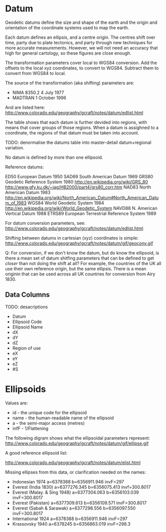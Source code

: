 Datum
=====

Geodetic datums define the size and shape of the earth and the origin and orientation of the
coordinate systems used to map the earth.

Each datum defines an ellipsis, and a centre origin. The centres shift over time, party due to
plate tectonics, and party through new techniques for more accurate measurements. However, we
will not need an accuracy that high for general cartology, so these figures are close enough.

The transformation parameters cover local to WGS84 conversion. Add the offsets to the local xyz
coordinates, to convert to WGS84. Subtract them to convert from WGS84 to local.

The source of the transformation (aka shifting) parameters are:

* NIMA 8350.2 4 July 1977
* MADTRAN 1 October 1996

And are listed here:
http://www.colorado.edu/geography/gcraft/notes/datum/edlist.html

The table shows that each datum is further devided into regions, with means that cover
groups of those regions. When a datum is assighned to a coordinate, the regions of that
datum must be taken into account.

TODO: denormalise the datums table into master-detail datum+regional variation.

No datum is defined by more than one ellipsoid.

Reference datums:

ED50 	European Datum 1950
SAD69 	South American Datum 1969
GRS80 	Geodetic Reference System 1980	http://en.wikipedia.org/wiki/GRS_80	http://www.gfy.ku.dk/~iag/HB2000/part4/grs80_corr.htm
NAD83 	North American Datum 1983	http://en.wikipedia.org/wiki/North_American_Datum#North_American_Datum_of_1983
WGS84 	World Geodetic System 1984	http://en.wikipedia.org/wiki/World_Geodetic_System
NAVD88 	N. American Vertical Datum 1988
ETRS89 	European Terrestrial Reference System 1989

For datum conversion parameters, see:
http://www.colorado.edu/geography/gcraft/notes/datum/edlist.html

Shifting between datums in cartesian (xyz) coordinates is simple:
http://www.colorado.edu/geography/gcraft/notes/datum/gif/geoconv.gif

Q: For conversion, if we don't know the datum, but do know the ellipsoid, is there a mean
set of datum shitfing parameters that can be defined to get *closer* than not doing the
shift at all? For example, the countries of the UK all use their own reference origin, but the
same ellipsis. There is a mean originin that can be used across all UK countries for conversion
from Airy 1830.

Data Columns
------------

TODO: desacriptions

* Datum
* Ellipsoid Code
* Ellipsoid Name
* dX
* dY
* dZ
* Region of use
* eX
* eY
* eZ
* #S


Ellipsoids
==========

Values are:

* id - the unique code for the ellipsoid
* name - the human-readable name of the ellipsoid
* a - the semi-major access (metres)
* infF - 1/Flattening

The following digram shows what the ellipsoidal parameters represent:
http://www.colorado.edu/geography/gcraft/notes/datum/gif/ellipse.gif

A good reference ellipsoid list:

http://www.colorado.edu/geography/gcraft/notes/datum/elist.html

Missing ellipses from this data, or clarification needed on the names:

* Indonesian 1974 a=6378388 b=6356911.946 invF=297
* Everest (India 1830) a=6377276.345 b=6356075.413 invf=300.8017
* Everest (Malay. & Sing 1948) a=6377304.063 b=6356103.039 invF=300.8017
* Everest (Pakistan) a=6377309.613 b=6356109.571 invF=300.8017
* Everest (Sabah & Sarawak) a=6377298.556 b=6356097.550 invF=300.8017
* International 1924 a=6378388 b=6356911.946 invF=297
* Krassovsky 1940 a=6378245 b=6356863.019 invF=298.3

